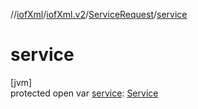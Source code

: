 //[iofXml](../../../index.md)/[iofXml.v2](../index.md)/[ServiceRequest](index.md)/[service](service.md)

# service

[jvm]\
protected open var [service](service.md): [Service](../-service/index.md)
